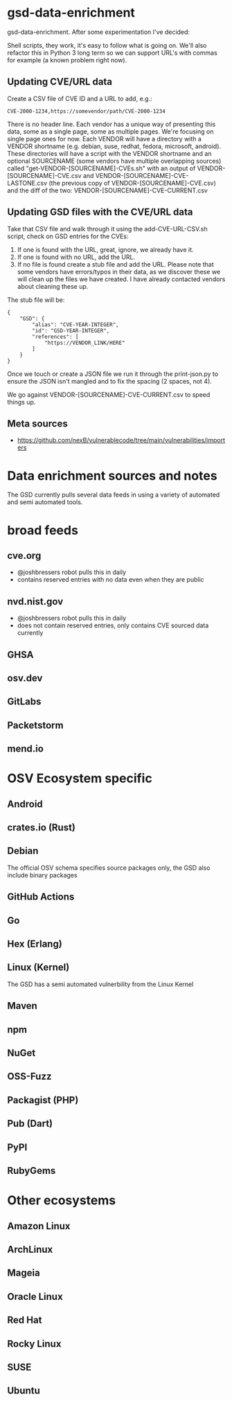 # gsd-data-enrichment

gsd-data-enrichment. After some experimentation I've decided:

Shell scripts, they work, it's easy to follow what is going on. We'll also refactor this in Python 3 long term so we can support URL's with commas for example (a known problem right now).

## Updating CVE/URL data

Create a CSV file of CVE ID and a URL to add, e.g.:

```
CVE-2000-1234,https://somevendor/path/CVE-2000-1234
```

There is no header line. Each vendor has a unique way of presenting this data, some as a single page, some as multiple pages. We're focusing on single page ones for now. Each VENDOR will have a directory with a VENDOR shortname (e.g. debian, suse, redhat, fedora, microsoft, android). These directories will have a script with the VENDOR shortname and an optional SOURCENAME (some vendors have multiple overlapping sources) called "get-VENDOR-[SOURCENAME]-CVEs.sh" with an output of VENDOR-[SOURCENAME]-CVE.csv and VENDOR-[SOURCENAME]-CVE-LASTONE.csv (the previous copy of VENDOR-[SOURCENAME]-CVE.csv) and the diff of the two: VENDOR-[SOURCENAME]-CVE-CURRENT.csv

## Updating GSD files with the CVE/URL data

Take that CSV file and walk through it using the add-CVE-URL-CSV.sh script, check on GSD entries for the CVEs:

1. If one is found with the URL, great, ignore, we already have it.
2. If one is found with no URL, add the URL.
3. If no file is found create a stub file and add the URL. Please note that some vendors have errors/typos in their data, as we discover these we will clean up the files we have created. I have already contacted vendors about cleaning these up.

The stub file will be:

```
{
    "GSD": {
        "alias": "CVE-YEAR-INTEGER",
        "id": "GSD-YEAR-INTEGER",
        "references": [
            "https://VENDOR_LINK/HERE"
        ]
    }
}
```

Once we touch or create a JSON file we run it through the print-json.py to ensure the JSON isn't mangled and to fix the spacing (2 spaces, not 4).

We go against VENDOR-[SOURCENAME]-CVE-CURRENT.csv to speed things up.

## Meta sources

* https://github.com/nexB/vulnerablecode/tree/main/vulnerabilities/importers


# Data enrichment sources and notes

The GSD currently pulls several data feeds in using a variety of automated and semi automated tools.

# broad feeds

## cve.org

* @joshbressers robot pulls this in daily
* contains reserved entries with no data even when they are public

## nvd.nist.gov

* @joshbressers robot pulls this in daily
* does not contain reserved entries, only contains CVE sourced data currently

## GHSA

## osv.dev

## GitLabs

## Packetstorm

## mend.io

# OSV Ecosystem specific

## Android
## crates.io (Rust)
## Debian

The official OSV schema specifies source packages only, the GSD also include binary packages

## GitHub Actions
## Go
## Hex (Erlang)
## Linux (Kernel)

The GSD has a semi automated vulnerbility from the Linux Kernel

## Maven
## npm
## NuGet
## OSS-Fuzz
## Packagist (PHP)
## Pub (Dart)
## PyPI
## RubyGems

# Other ecosystems

## Amazon Linux
## ArchLinux
## Mageia
## Oracle Linux
## Red Hat
## Rocky Linux
## SUSE
## Ubuntu
